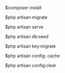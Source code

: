 $composer install

$php artisan migrate

$php artisan serve

$php artisan db:seed

$php artisan key:migrate

$php artisan config: cache

$php artisan config:clear
